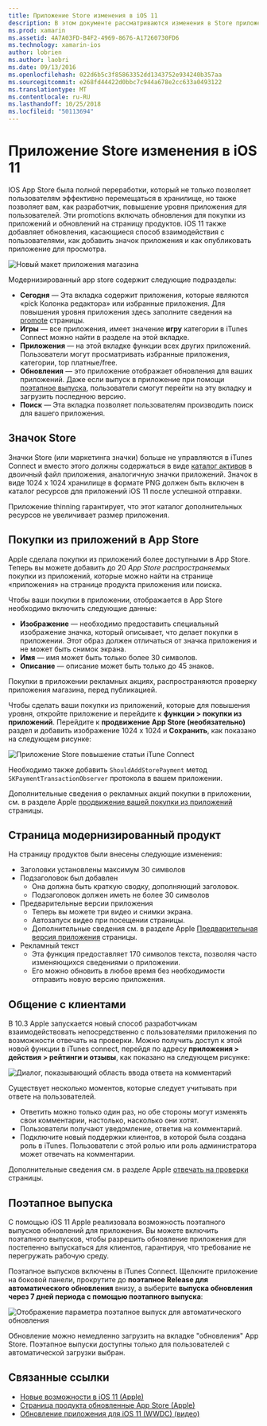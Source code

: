 ```yaml
---
title: Приложение Store изменения в iOS 11
description: В этом документе рассматриваются изменения в Store приложения в iOS 11. В нем описывается значок приложения магазина, повышенного уровня покупки из приложений, страница модернизированный продукт, общение с клиентами и поэтапного выпусков.
ms.prod: xamarin
ms.assetid: 4A7A03FD-B4F2-4969-8676-A17260730FD6
ms.technology: xamarin-ios
author: lobrien
ms.author: laobri
ms.date: 09/13/2016
ms.openlocfilehash: 022d6b5c3f85863352dd1343752e934240b357aa
ms.sourcegitcommit: e268fd44422d0bbc7c944a678e2cc633a0493122
ms.translationtype: MT
ms.contentlocale: ru-RU
ms.lasthandoff: 10/25/2018
ms.locfileid: "50113694"
---
```

# <a name="app-store-changes-in-ios-11"></a>Приложение Store изменения в iOS 11

IOS App Store была полной переработки, который не только позволяет пользователям эффективно перемещаться в хранилище, но также позволяет вам, как разработчик, повышение уровня приложения для пользователей. Эти promotions включать обновления для покупки из приложений и обновлений на страницу продуктов. iOS 11 также добавляет обновления, касающиеся способ взаимодействия с пользователями, как добавить значок приложения и как опубликовать приложение для просмотра.

![Новый макет приложения магазина](app-store-changes-images/image3.jpg)

Модернизированный app store содержит следующие подразделы:

- **Сегодня** — Эта вкладка содержит приложения, которые являются «pick Колонка редактора» или избранные приложения. Для повышения уровня приложения здесь заполните сведения на [promote](https://developer.apple.com//contact/app-store/promote/) страницы.
- **Игры** — все приложения, имеет значение **игру** категории в iTunes Connect можно найти в разделе на этой вкладке.
- **Приложения** — на этой вкладке функции всех других приложений. Пользователи могут просматривать избранные приложения, категории, top платные/free.
- **Обновления** — это приложение отображает обновления для ваших приложений. Даже если выпуск в приложение при помощи [поэтапное выпуска](#Phased_Release), пользователи смогут перейти на эту вкладку и загрузить последнюю версию.
- **Поиск** — Эта вкладка позволяет пользователям производить поиск для вашего приложения.

## <a name="store-icon"></a>Значок Store

Значки Store (или маркетинга значки) больше не управляются в iTunes Connect и вместо этого должны содержаться в виде [каталог активов](~/ios/app-fundamentals/images-icons/app-icons.md) в двоичный файл приложения, аналогичную значки приложений. Значок в виде 1024 x 1024 хранилище в формате PNG должен быть включен в каталог ресурсов для приложений iOS 11 после успешной отправки.

Приложение thinning гарантирует, что этот каталог дополнительных ресурсов не увеличивает размер приложения.


## <a name="in-app-purchases-promoted-in-the-app-store"></a>Покупки из приложений в App Store

Apple сделала покупки из приложений более доступными в App Store. Теперь вы можете добавить до 20 _App Store распространяемых_ покупки из приложений, которые можно найти на странице «приложения» на странице продукта приложения или поиска.

Чтобы ваши покупки в приложении, отображается в App Store необходимо включить следующие данные:

- **Изображение** — необходимо предоставить специальный изображение значка, который описывает, что делает покупки в приложении. Этот образ должен отличаться от значка приложения и не может быть снимок экрана.
- **Имя** — имя может быть только более 30 символов.
- **Описание** — описание может быть только до 45 знаков.

Покупки в приложении рекламных акциях, распространяются проверку приложения магазина, перед публикацией.

Чтобы сделать ваши покупки из приложений, которые для повышения уровня, откройте приложение и перейдите к **функции > покупки из приложений**. Перейдите к **продвижение App Store (необязательно)** раздел и добавить изображение 1024 x 1024 и **Сохранить**, как показано на следующем рисунке:

![Приложение Store повышение статьи iTune Connect](app-store-changes-images/image4.png)

Необходимо также добавить `ShouldAddStorePayment` метод `SKPaymentTransactionObserver` протокола в вашем приложении.

Дополнительные сведения о рекламных акций покупки в приложении, см. в разделе Apple [продвижение вашей покупки из приложений](https://developer.apple.com/app-store/promoting-in-app-purchases/) страницы.

## <a name="redesigned-product-page"></a>Страница модернизированный продукт

На страницу продуктов были внесены следующие изменения:

- Заголовки установлены максимум 30 символов
- Подзаголовок был добавлен
    - Она должна быть краткую сводку, дополняющий заголовок.
    - Подзаголовок должен иметь не более 30 символов
- Предварительные версии приложения
    - Теперь вы можете три видео и снимки экрана.
    - Автозапуск видео при посещении страницы.
    - Дополнительные сведения см. в разделе Apple [Предварительная версия приложения](https://developer.apple.com/app-store/app-previews/) страницы.
- Рекламный текст
    - Эта функция предоставляет 170 символов текста, позволяя часто изменяющихся сведениями о приложении.
    - Его можно обновить в любое время без необходимости отправить новую версию приложения.

## <a name="customer-communication"></a>Общение с клиентами

В 10.3 Apple запускается новый способ разработчикам взаимодействовать непосредственно с пользователями приложения по возможности отвечать на проверки. Можно получить доступ к этой новой функции в iTunes connect, перейдя по адресу **приложения > действия > рейтинги и отзывы**, как показано на следующем рисунке:

![Диалог, показывающий область ввода ответа на комментарий](app-store-changes-images/image5.png)

Существует несколько моментов, которые следует учитывать при ответе на пользователей.

- Ответить можно только один раз, но обе стороны могут изменять свои комментарии, настолько, насколько они хотят.
- Пользователи получают уведомление, ответив на комментарий.
- Подключите новый поддержки клиентов, в которой была создана роль в iTunes. Пользователи с этой ролью или роль администратора может отвечать на комментарии.

Дополнительные сведения см. в разделе Apple [отвечать на проверки](https://developer.apple.com/app-store/responding-to-reviews/) страницы.

<a name="Phased_Release"/>

## <a name="phased-release"></a>Поэтапное выпуска

С помощью iOS 11 Apple реализовала возможность поэтапного выпусков обновлений для приложения. Вы можете включить поэтапного выпусков, чтобы разрешить обновление приложения для постепенно выпускаться для клиентов, гарантируя, что требование не перегружать рабочую среду.

Поэтапное выпусков включены в iTunes Connect. Щелкните приложение на боковой панели, прокрутите до **поэтапное Release для автоматического обновления** внизу, а выберите **выпуска обновления через 7 дней периода с помощью поэтапного выпуска**:

![Отображение параметра поэтапное выпуск для автоматического обновления](app-store-changes-images/image6.png)

Обновление можно немедленно загрузить на вкладке "обновления" App Store. Поэтапное выпуски доступны только для пользователей с автоматической загрузки выбран.


## <a name="related-links"></a>Связанные ссылки

- [Новые возможности в iOS 11 (Apple)](https://developer.apple.com/ios/)
- [Страница продукта обновленные App Store (Apple)](https://developer.apple.com/app-store/product-page/)
- [Обновление приложения для iOS 11 (WWDC) (видео)](https://developer.apple.com/videos/play/wwdc2017/204/)
